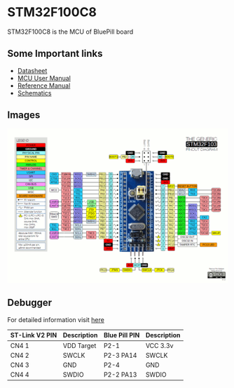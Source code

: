 # STM32F100C8
STM32F100C8 is the MCU of BluePill board

## Some Important links

- [Datasheet](https://github.com/balaji303/STM32F100C8/blob/main/docs/BluePill_Datasheet.pdf)
- [MCU User Manual](https://github.com/balaji303/STM32F100C8/blob/main/docs/UM.pdf)
- [Reference Manual](https://github.com/balaji303/STM32F100C8/blob/main/docs/RM0008.pdf)
- [Schematics](https://github.com/balaji303/STM32F100C8/blob/main/docs/original-schematic-STM32F103C8T6-Blue_Pill.pdf)


## Images
![PinOut](https://github.com/balaji303/STM32F100C8/blob/main/docs/BluePillPinout.png)

## Debugger

For detailed information visit [here](https://balajimail9.wixsite.com/mysite/post/programming-bluepill-using-stm32-board)

|ST-Link V2 PIN| Description| Blue Pill PIN|Description|
|---|---|---|---|
|CN4 1| VDD Target | P2-1 |VCC 3.3v
|CN4 2| SWCLK | P2-3 PA14 | SWCLK | 
|CN4 3| GND | P2-4 | GND |
|CN4 4| SWDIO | P2-2 PA13 | SWDIO | 